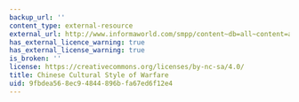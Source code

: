 ```yaml
---
backup_url: ''
content_type: external-resource
external_url: http://www.informaworld.com/smpp/content~db=all~content=a782371783
has_external_licence_warning: true
has_external_license_warning: true
is_broken: ''
license: https://creativecommons.org/licenses/by-nc-sa/4.0/
title: Chinese Cultural Style of Warfare
uid: 9fbdea56-8ec9-4844-896b-fa67ed6f12e4
---
```

